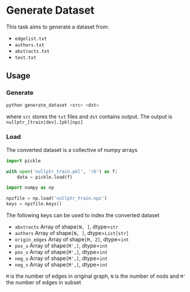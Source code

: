 # Generate Dataset

This task aims to generate a dataset from:

- `edgelist.txt`
- `authors.txt`
- `abstracts.txt`
- `test.txt`

## Usage

### Generate

```bash
python generate_dataset <src> <dst>
```

where `src` stores the `txt` files and `dst` contains output. The output is `nullptr_[train|dev].[pkl|npz]`

### Load

The converted dataset is a collective of numpy arrays

```python
import pickle

with open('nullptr_train.pkl', 'rb') as f:
    data = pickle.load(f)
```

```python
import numpy as np

npzfile = np.load('nullptr_train.npz')
keys = npzfile.keys()
```

The following keys can be used to index the converted dataset

- `abstracts` Array of shape`[N, ]`, dtype=`str`
- `authors` Array of shape`[N, ]`, dtype=`List[str]`
- `origin_edges` Array of shape`[M, 2]`, dtype=`int`
- `pos_u` Array of shape`[M',]`, dtype=`int`
- `pos_v` Array of shape`[M',]`, dtype=`int`
- `neg_u` Array of shape`[M',]`, dtype=`int`
- `neg_v` Array of shape`[M',]`, dtype=`int`

`M` is the number of edges in original graph, `N` is the number of nods and `M'` the number of edges in subset
